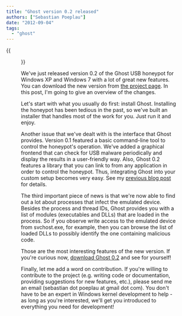 ```yaml
---
title: "Ghost version 0.2 released"
authors: ["Sebastian Poeplau"]
date: "2012-09-04"
tags: 
  - "ghost"
---
```

{{<figure src="images/banner.png" alt="Banner" width="50%">}}

We've just released version 0.2 of the Ghost USB honeypot for Windows XP and Windows 7 with a lot of great new features. You can download the new version from [the project page](http://code.google.com/p/ghost-usb-honeypot/). In this post, I'm going to give an overview of the changes.  
  
Let's start with what you usually do first: install Ghost. Installing the honeypot has been tedious in the past, so we've built an installer that handles most of the work for you. Just run it and enjoy.  
  
Another issue that we've dealt with is the interface that Ghost provides. Version 0.1 featured a basic command-line tool to control the honeypot's operation. We've added a graphical frontend that can check for USB malware periodically and display the results in a user-friendly way. Also, Ghost 0.2 features a library that you can link to from any application in order to control the honeypot. Thus, integrating Ghost into your custom setup becomes very easy. See my [previous blog post](https://honeynet.org/node/908) for details.  
  
The third important piece of news is that we're now able to find out a lot about processes that infect the emulated device. Besides the process and thread IDs, Ghost provides you with a list of modules (executables and DLLs) that are loaded in the process. So if you observe write access to the emulated device from svchost.exe, for example, then you can browse the list of loaded DLLs to possibly identify the one containing malicious code.  
  
Those are the most interesting features of the new version. If you're curious now, [download Ghost 0.2](http://code.google.com/p/ghost-usb-honeypot/downloads/list) and see for yourself!  
  
Finally, let me add a word on contribution. If you're willing to contribute to the project (e.g. writing code or documentation, providing suggestions for new features, etc.), please send me an email (sebastian dot poeplau at gmail dot com). You don't have to be an expert in Windows kernel development to help - as long as you're interested, we'll get you introduced to everything you need for development!
